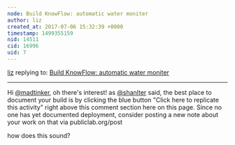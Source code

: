 ```yaml
---
node: Build KnowFlow: automatic water moniter
author: liz
created_at: 2017-07-06 15:32:39 +0000
timestamp: 1499355159
nid: 14511
cid: 16996
uid: 7
---
```




[liz](../profile/liz) replying to: [Build KnowFlow: automatic water moniter](../notes/shanlter/06-08-2017/knowflow-automatic-water-meter)

----
Hi [@madtinker](/profile/madtinker), oh there's interest!
as [@shanlter](/profile/shanlter) said, the best place to document your build is by clicking the blue button "Click here to replicate this activity" right above this comment section here on this page. Since no one has yet documented deployment, consider posting a new note about your work on that via publiclab.org/post

how does this sound?